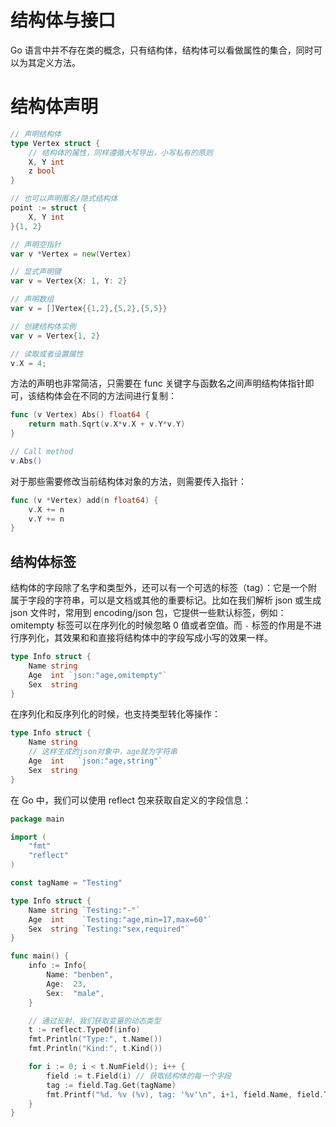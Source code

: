 # 结构体与接口

Go 语言中并不存在类的概念，只有结构体，结构体可以看做属性的集合，同时可以为其定义方法。

# 结构体声明

```go
// 声明结构体
type Vertex struct {
    // 结构体的属性，同样遵循大写导出，小写私有的原则
    X, Y int
    z bool
}

// 也可以声明匿名/隐式结构体
point := struct {
	X, Y int
}{1, 2}

// 声明空指针
var v *Vertex = new(Vertex)

// 显式声明键
var v = Vertex{X: 1, Y: 2}

// 声明数组
var v = []Vertex{{1,2},{5,2},{5,5}}

// 创建结构体实例
var v = Vertex{1, 2}

// 读取或者设置属性
v.X = 4;
```

方法的声明也非常简洁，只需要在 func 关键字与函数名之间声明结构体指针即可，该结构体会在不同的方法间进行复制：

```go
func (v Vertex) Abs() float64 {
    return math.Sqrt(v.X*v.X + v.Y*v.Y)
}

// Call method
v.Abs()
```

对于那些需要修改当前结构体对象的方法，则需要传入指针：

```go
func (v *Vertex) add(n float64) {
    v.X += n
    v.Y += n
}
```

## 结构体标签

结构体的字段除了名字和类型外，还可以有一个可选的标签（tag）：它是一个附属于字段的字符串，可以是文档或其他的重要标记。比如在我们解析 json 或生成 json 文件时，常用到 encoding/json 包，它提供一些默认标签，例如：omitempty 标签可以在序列化的时候忽略 0 值或者空值。而 `-` 标签的作用是不进行序列化，其效果和和直接将结构体中的字段写成小写的效果一样。

```go
type Info struct {
    Name string
    Age  int `json:"age,omitempty"`
    Sex  string
}
```

在序列化和反序列化的时候，也支持类型转化等操作：

```go
type Info struct {
	Name string
	// 这样生成的json对象中，age就为字符串
    Age  int   `json:"age,string"`
    Sex  string
}
```

在 Go 中，我们可以使用 reflect 包来获取自定义的字段信息：

```go
package main

import (
    "fmt"
    "reflect"
)

const tagName = "Testing"

type Info struct {
    Name string `Testing:"-"`
    Age  int    `Testing:"age,min=17,max=60"`
    Sex  string `Testing:"sex,required"`
}

func main() {
    info := Info{
        Name: "benben",
        Age:  23,
        Sex:  "male",
    }

    // 通过反射，我们获取变量的动态类型
    t := reflect.TypeOf(info)
    fmt.Println("Type:", t.Name())
    fmt.Println("Kind:", t.Kind())

    for i := 0; i < t.NumField(); i++ {
        field := t.Field(i) // 获取结构体的每一个字段
        tag := field.Tag.Get(tagName)
        fmt.Printf("%d. %v (%v), tag: '%v'\n", i+1, field.Name, field.Type.Name(), tag)
    }
}
```
